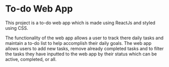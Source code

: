 # To-do Web App

This project is a to-do web app which is made using ReactJs and styled using CSS.

The functionality of the web app allows a user to track there daily tasks and maintain a to-do list to help accomplish their daily goals. The web app allows users to add new tasks, remove already completed tasks and to filter the tasks they have inputted to the web app by their status which can be active, completed, or all. 

